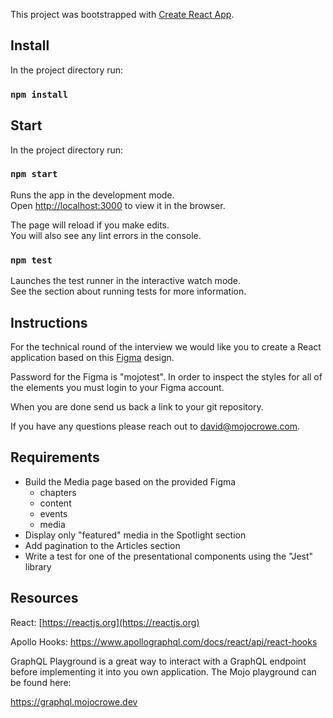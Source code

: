 This project was bootstrapped with [Create React App](https://github.com/facebook/create-react-app).

## Install

In the project directory run:

### `npm install`

## Start

In the project directory run:

### `npm start`

Runs the app in the development mode.<br />
Open [http://localhost:3000](http://localhost:3000) to view it in the browser.

The page will reload if you make edits.<br />
You will also see any lint errors in the console.

### `npm test`

Launches the test runner in the interactive watch mode.<br />
See the section about running tests for more information.

## Instructions

For the technical round of the interview we would like you to create a React application based on this [Figma](https://www.figma.com/file/e8jMjJyRDy1DgKd7igO5JT/Tech-challenges?node-id=34%3A1176) design.

Password for the Figma is "mojotest". In order to inspect the styles for all of the elements you must login to your Figma account.

When you are done send us back a link to your git repository.

If you have any questions please reach out to david@mojocrowe.com.

## Requirements

- Build the Media page based on the provided Figma
    - chapters
    - content
    - events
    - media
- Display only "featured" media in the Spotlight section
- Add pagination to the Articles section
- Write a test for one of the presentational components using the "Jest" library

## Resources

React: [https://reactjs.org](https://reactjs.org)

Apollo Hooks: https://www.apollographql.com/docs/react/api/react-hooks

GraphQL Playground is a great way to interact with a GraphQL endpoint before implementing it into you own application. The Mojo playground can be found here:

https://graphql.mojocrowe.dev